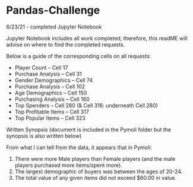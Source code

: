 # Pandas-Challenge

6/23/21 - completed Jupyter Notebook

Jupyter Notebook includes all work completed, therefore, this readME will advise on where to find the completed requests.

Below is a guide of the corresponding cells on all requests:

- Player Count – Cell 17 
- Purchase Analysis – Cell 31
- Gender Demographics – Cell 74
- Purchase Analysis – Cell 102
- Age Demographics – Cell 150
- Purchasing Analysis – Cell 160
- Top Spenders – Cell 280 (& Cell 316: underneath Cell 280)
- Top Profitable Items – Cell 317
- Top Popular Items – Cell 323

Written Synopsis (document is included in the Pymoli folder but the synopsis is also written below)

From what I can tell from the data, it appears that in Pymoli:
1.	There were more Male players than Female players (and the male players purchased more items/spent more).
2.	The largest demographic of buyers was between the ages of 20-24.
3.	The total value of any given items did not exceed $60.00 in value.

